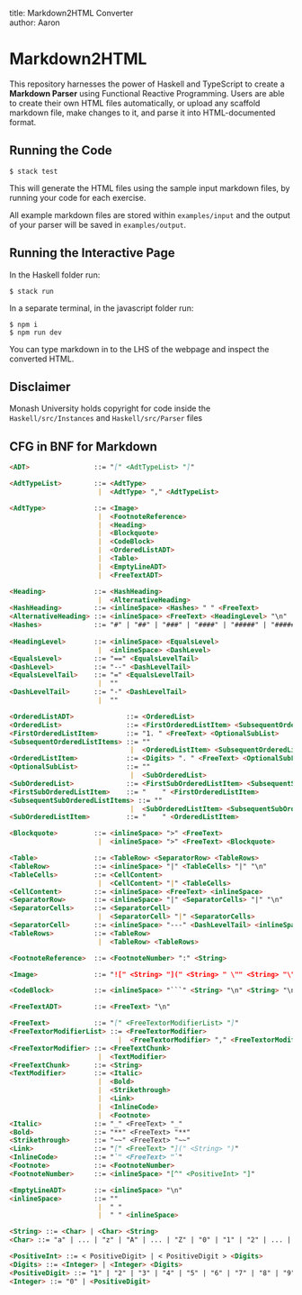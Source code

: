 title: Markdown2HTML Converter <br>
author: Aaron 


# Markdown2HTML

This repository harnesses the power of Haskell and TypeScript to create a **Markdown Parser** using Functional Reactive Programming. Users are able to create their own HTML files automatically, or upload any scaffold markdown file, make changes to it, and parse it into HTML-documented format.

## Running the Code

```
$ stack test
```

This will generate the HTML files using the sample input markdown files, by running your code for each exercise.

All example markdown files are stored within `examples/input` and the output of your parser will be saved in `examples/output`.


## Running the Interactive Page

In the Haskell folder run:

```
$ stack run
```

In a separate terminal, in the javascript folder run:

```
$ npm i
$ npm run dev
```

You can type markdown in to the LHS of the webpage and inspect the converted HTML.


## Disclaimer
Monash University holds copyright for code inside the `Haskell/src/Instances` and `Haskell/src/Parser` files


## CFG in BNF for Markdown
```Markdown
<ADT>                ::= "[" <AdtTypeList> "]"

<AdtTypeList>        ::= <AdtType>
                      |  <AdtType> "," <AdtTypeList>

<AdtType>            ::= <Image>
                      |  <FootnoteReference>
                      |  <Heading>
                      |  <Blockquote>
                      |  <CodeBlock>
                      |  <OrderedListADT>
                      |  <Table>
                      |  <EmptyLineADT>
                      |  <FreeTextADT>

<Heading>            ::= <HashHeading>
                      |  <AlternativeHeading>
<HashHeading>        ::= <inlineSpace> <Hashes> " " <FreeText>
<AlternativeHeading> ::= <inlineSpace> <FreeText> <HeadingLevel> "\n"
<Hashes>             ::= "#" | "##" | "###" | "####" | "#####" | "######"
 
<HeadingLevel>       ::= <inlineSpace> <EqualsLevel>
                      |  <inlineSpace> <DashLevel>
<EqualsLevel>        ::= "==" <EqualsLevelTail>
<DashLevel>          ::= "--" <DashLevelTail>
<EqualsLevelTail>    ::= "=" <EqualsLevelTail>
                      |  ""
<DashLevelTail>      ::= "-" <DashLevelTail>
                      |  ""

<OrderedListADT>             ::= <OrderedList>
<OrderedList>                ::= <FirstOrderedListItem> <SubsequentOrderedListItems>
<FirstOrderedListItem>       ::= "1. " <FreeText> <OptionalSubList>
<SubsequentOrderedListItems> ::= ""
                              |  <OrderedListItem> <SubsequentOrderedListItems>
<OrderedListItem>            ::= <Digits> ". " <FreeText> <OptionalSubList>
<OptionalSubList>            ::= ""
                              |  <SubOrderedList>
<SubOrderedList>             ::= <FirstSubOrderedListItem> <SubsequentSubOrderedListItems>
<FirstSubOrderedListItem>    ::= "    " <FirstOrderedListItem>
<SubsequentSubOrderedListItems> ::= ""
                              |  <SubOrderedListItem> <SubsequentSubOrderedListItems>
<SubOrderedListItem>         ::= "    " <OrderedListItem>

<Blockquote>         ::= <inlineSpace> ">" <FreeText>
                      |  <inlineSpace> ">" <FreeText> <Blockquote>

<Table>              ::= <TableRow> <SeparatorRow> <TableRows>
<TableRow>           ::= <inlineSpace> "|" <TableCells> "|" "\n"
<TableCells>         ::= <CellContent>
                      |  <CellContent> "|" <TableCells>
<CellContent>        ::= <inlineSpace> <FreeText> <inlineSpace>
<SeparatorRow>       ::= <inlineSpace> "|" <SeparatorCells> "|" "\n"
<SeparatorCells>     ::= <SeparatorCell>
                      |  <SeparatorCell> "|" <SeparatorCells>
<SeparatorCell>      ::= <inlineSpace> "---" <DashLevelTail> <inlineSpace>
<TableRows>          ::= <TableRow>
                      |  <TableRow> <TableRows>

<FootnoteReference>  ::= <FootnoteNumber> ":" <String>

<Image>              ::= "![" <String> "](" <String> " \"" <String> "\")"

<CodeBlock>          ::= <inlineSpace> "```" <String> "\n" <String> "\n```\n" 

<FreeTextADT>        ::= <FreeText> "\n"

<FreeText>           ::= "[" <FreeTextorModifierList> "]"
<FreeTextorModifierList> ::= <FreeTextorModifier>
                           |  <FreeTextorModifier> "," <FreeTextorModifierList>
<FreeTextorModifier> ::= <FreeTextChunk>
                      |  <TextModifier>
<FreeTextChunk>      ::= <String>
<TextModifier>       ::= <Italic>
                      |  <Bold>
                      |  <Strikethrough>
                      |  <Link>
                      |  <InlineCode>
                      |  <Footnote>
<Italic>             ::= "_" <FreeText> "_"
<Bold>               ::= "**" <FreeText> "**"
<Strikethrough>      ::= "~~" <FreeText> "~~"
<Link>               ::= "[" <FreeText> "](" <String> ")"
<InlineCode>         ::= "`" <FreeText> "`"
<Footnote>           ::= <FootnoteNumber>
<FootnoteNumber>     ::= <inlineSpace> "[^" <PositiveInt> "]"

<EmptyLineADT>       ::= <inlineSpace> "\n"
<inlineSpace>        ::= ""
                      |  " "
                      |  " " <inlineSpace>

<String> ::= <Char> | <Char> <String>
<Char> ::= "a" | ... | "z" | "A" | ... | "Z" | "0" | "1" | "2" | ... | "9" | " " | "!" | ... | "~"

<PositiveInt> ::= < PositiveDigit> | < PositiveDigit > <Digits>
<Digits> ::= <Integer> | <Integer> <Digits>
<PositiveDigit> ::= "1" | "2" | "3" | "4" | "5" | "6" | "7" | "8" | "9"
<Integer> ::= "0" | <PositiveDigit>
```

